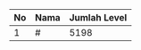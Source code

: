| No | Nama            | Jumlah Level |
|----|-----------------|--------------|
| 1  | #    |    5198        |
